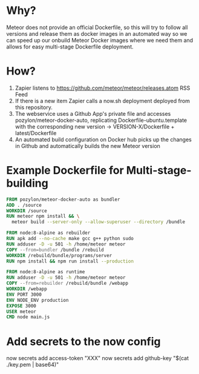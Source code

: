 # Why?

Meteor does not provide an official Dockerfile, so this will try to follow all versions and release them as docker images in an automated way so we can speed up our onbuild Meteor Docker images where we need them and allows for easy multi-stage Dockerfile deployment.

# How?

1. Zapier listens to https://github.com/meteor/meteor/releases.atom RSS Feed
2. If there is a new item Zapier calls a now.sh deployment deployed from this repository.
3. The webservice uses a Github App's private file and accesses pozylon/meteor-docker-auto, replicating Dockerfile-ubuntu.template with the corresponding new version -> VERSION-X/Dockerfile + latest/Dockerfile
4. An automated build configuration on Docker hub picks up the changes in Github and automatically builds the new Meteor version

# Example Dockerfile for Multi-stage-building

```dockerfile
FROM pozylon/meteor-docker-auto as bundler
ADD . /source
WORKDIR /source
RUN meteor npm install && \
  meteor build --server-only --allow-superuser --directory /bundle

FROM node:8-alpine as rebuilder
RUN apk add --no-cache make gcc g++ python sudo
RUN adduser -D -u 501 -h /home/meteor meteor
COPY --from=bundler /bundle /rebuild
WORKDIR /rebuild/bundle/programs/server
RUN npm install && npm run install --production

FROM node:8-alpine as runtime
RUN adduser -D -u 501 -h /home/meteor meteor
COPY --from=rebuilder /rebuild/bundle /webapp
WORKDIR /webapp
ENV PORT 3000
ENV NODE_ENV production
EXPOSE 3000
USER meteor
CMD node main.js
```

# Add secrets to the now config
now secrets add access-token "XXX"
now secrets add github-key "$(cat ./key.pem | base64)"
